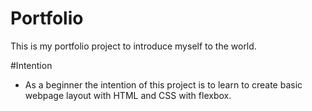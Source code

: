 # Portfolio
This is my portfolio project to introduce myself to the world.

#Intention
- As a beginner the intention of this project is to learn to create basic  webpage layout with HTML and CSS with flexbox.
